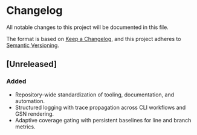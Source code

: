 # Changelog

All notable changes to this project will be documented in this file.

The format is based on [Keep a Changelog](https://keepachangelog.com/en/1.0.0/),
and this project adheres to [Semantic Versioning](https://semver.org/spec/v2.0.0.html).

## [Unreleased]
### Added
- Repository-wide standardization of tooling, documentation, and automation.
- Structured logging with trace propagation across CLI workflows and GSN rendering.
- Adaptive coverage gating with persistent baselines for line and branch metrics.
